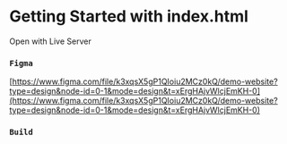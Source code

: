 # Getting Started with index.html

Open with Live Server

### `Figma`

[https://www.figma.com/file/k3xqsX5gP1QIoiu2MCz0kQ/demo-website?type=design&node-id=0-1&mode=design&t=xErgHAjvWlcjEmKH-0](https://www.figma.com/file/k3xqsX5gP1QIoiu2MCz0kQ/demo-website?type=design&node-id=0-1&mode=design&t=xErgHAjvWlcjEmKH-0)

### `Build`

